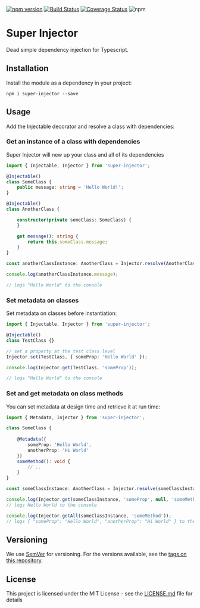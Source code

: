[![npm version](https://badge.fury.io/js/super-injector.svg)](https://badge.fury.io/js/super-injector) [![Build Status](https://travis-ci.org/codyjdalton/super-injector.svg?branch=master)](https://travis-ci.org/codyjdalton/super-injector) [![Coverage Status](https://coveralls.io/repos/github/codyjdalton/super-injector/badge.svg?branch=master)](https://coveralls.io/github/codyjdalton/super-injector?branch=master) ![npm](https://img.shields.io/npm/l/super-injector.svg)


# Super Injector

Dead simple dependency injection for Typescript.

## Installation

Install the module as a dependency in your project:

```
npm i super-injector --save
```

## Usage

Add the Injectable decorator and resolve a class with dependencies:

### Get an instance of a class with dependencies

Super Injector will new up your class and all of its dependencies

```typescript
import { Injectable, Injector } from 'super-injector';

@Injectable()
class SomeClass {
    public message: string = 'Hello World!';
}

@Injectable()
class AnotherClass {

    constructor(private someClass: SomeClass) {
    }

    get message(): string {
        return this.someClass.message;
    }
}

const anotherClassInstance: AnotherClass = Injector.resolve(AnotherClass);

console.log(anotherClassInstance.message);

// logs "Hello World" to the console
```

### Set metadata on classes

Set metadata on classes before instantiation:

```typescript
import { Injectable, Injector } from 'super-injector';

@Injectable()
class TestClass {}

// set a property at the test class level
Injector.set(TestClass, { someProp: 'Hello World' });

console.log(Injector.get(TestClass, 'someProp'));

// logs "Hello World" to the console
```

### Set and get metadata on class methods

You can set metadata at design time and retrieve it at run time:

```typescript
import { Metadata, Injector } from 'super-injector';

class SomeClass {
    
    @Metadata({
        someProp: 'Hello World',
        anotherProp: 'Hi World'
    })
    someMethod(): void {
        // ..
    }
}

const someClassInstance: AnotherClass = Injector.resolve(someClassInstance);

console.log(Injector.get(someClassInstance, 'someProp', null, 'someMethod'));
// logs Hello World to the console

console.log(Injector.getAll(someClassInstance, 'someMethod'));
// logs { "someProp": "Hello World", "anotherProp": "Hi World" } to the console
```

## Versioning

We use [SemVer](http://semver.org/) for versioning. For the versions available, see the [tags on this repository](https://github.com/codyjdalton/super-injector/tags). 

## License

This project is licensed under the MIT License - see the [LICENSE.md](LICENSE.md) file for details